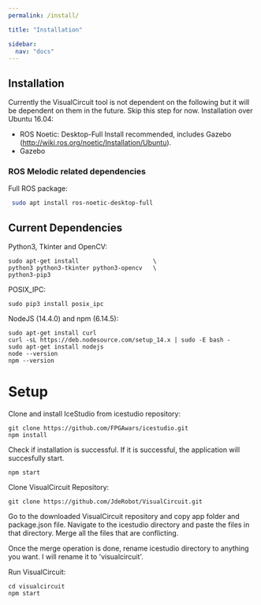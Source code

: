 ```yaml
---
permalink: /install/

title: "Installation"

sidebar:
  nav: "docs"
---
```


## Installation

Currently the VisualCircuit tool is not dependent on the following but it will be dependent on them in the future. Skip this step for now.
Installation over Ubuntu 16.04:

- ROS Noetic: Desktop-Full Install recommended, includes Gazebo (http://wiki.ros.org/noetic/Installation/Ubuntu).
- Gazebo

### ROS Melodic related dependencies

Full ROS package:

```bash
 sudo apt install ros-noetic-desktop-full
```

## Current Dependencies

Python3, Tkinter and OpenCV:

```
sudo apt-get install                     \
python3 python3-tkinter python3-opencv   \
python3-pip3
```


POSIX_IPC:

```
sudo pip3 install posix_ipc 
```


NodeJS (14.4.0) and npm (6.14.5):

```
sudo apt-get install curl                                       
curl -sL https://deb.nodesource.com/setup_14.x | sudo -E bash -
sudo apt-get install nodejs
node --version
npm --version
```


# Setup

Clone and install IceStudio from icestudio repository:
```
git clone https://github.com/FPGAwars/icestudio.git
npm install
```

Check if installation is successful. If it is successful, the application will succesfully start.
```
npm start
```

Clone VisualCircuit Repository:
```
git clone https://github.com/JdeRobot/VisualCircuit.git
```

Go to the downloaded VisualCircuit repository and copy app folder and package.json file. Navigate to the icestudio directory and paste the files in that directory. Merge all the files that are conflicting.

Once the merge operation is done, rename icestudio directory to anything you want. I will rename it to 'visualcircuit'.

Run VisualCircuit:
```
cd visualcircuit
npm start
```





